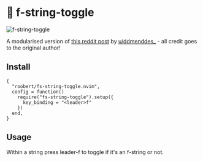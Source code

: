 # :yarn: f-string-toggle

![f-string-toggle](https://user-images.githubusercontent.com/226654/216850121-8987bc4a-8237-40a9-90f0-0dccbf09de09.gif)

A modularised version of [this reddit post](https://www.reddit.com/r/neovim/comments/tge2ty/comment/i12ja8n/?context=3) by [u/ddmenddes_](https://www.reddit.com/user/ddmenddes_/) - all credit goes to the original author!

## Install

```
{
  "roobert/fs-string-toggle.nvim",
  config = function()
    require("fs-string-toggle").setup({
      key_binding = "<leader>f"
    })
  end,
}
```

## Usage

Within a string press leader-f to toggle if it's an f-string or not.
